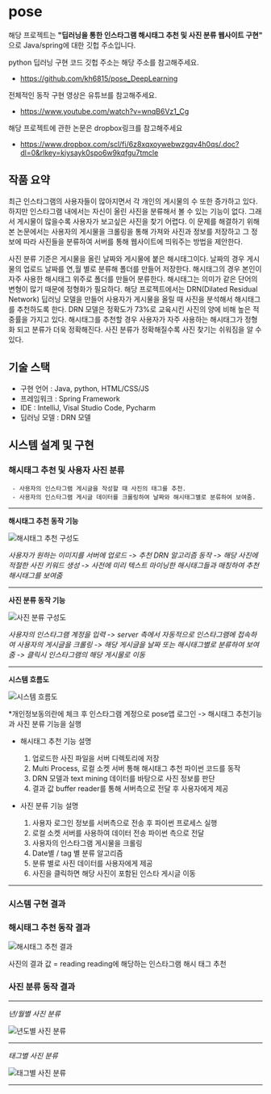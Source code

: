 # pose
해당 프로젝트는 **"딥러닝을 통한 인스타그램 해시태그 추천 및 사진 분류 웹사이트 구현"** 으로 Java/spring에 대한 깃헙 주소입니다.

python 딥러닝 구현 코드 깃헙 주소는 해당 주소를 참고해주세요.
 - https://github.com/kh6815/pose_DeepLearning

전체적인 동작 구현 영상은 유튜브를 참고해주세요.
 - https://www.youtube.com/watch?v=wnqB6Vz1_Cg

해당 프로젝트에 관한 논문은 dropbox링크를 참고해주세요
 - https://www.dropbox.com/scl/fi/6z8xqxoywebwzgqv4h0qs/.doc?dl=0&rlkey=kiysayk0spo6w9kqfgu7tmcle

## 작품 요약
최근 인스타그램의 사용자들이 많아지면서 각 개인의 게시물의 수 또한 증가하고 있다. 하지만 인스타그램 내에서는 자신이 올린 사진을 분류해서 볼 수 있는 기능이 없다. 
그래서 게시물이 많을수록 사용자가 보고싶은 사진을 찾기 어렵다. 
이 문제를 해결하기 위해 본 논문에서는 사용자의 게시물을 크롤링을 통해 가져와 사진과 정보를 저장하고 그 정보에 따라 사진들을 분류하여 서버를 통해 웹사이트에 띄워주는 방법을 제안한다. 

사진 분류 기준은 게시물을 올린 날짜와 게시물에 붙은 해시태그이다. 날짜의 경우 게시물의 업로드 날짜를 연,월 별로 분류해 폴더를 만들어 저장한다.
해시태그의 경우 본인이 자주 사용한 해시태그 위주로 폴더를 만들어 분류한다. 해시태그는 의미가 같은 단어의 변형이 많기 때문에 정형화가 필요하다. 
해당 프로젝트에서는 DRN(Dilated Residual Network) 딥러닝 모델을 만들어 사용자가 게시물을 올릴 때 사진을 분석해서 해시태그를 추천하도록 한다. 
DRN 모델은 정확도가 73%로 교육시킨 사진의 양에 비해 높은 적중률을 가지고 있다. 해시태그를 추천할 경우 사용자가 자주 사용하는 해시태그가 정형화 되고 분류가 더욱 정확해진다. 
사진 분류가 정확해질수록 사진 찾기는 쉬워짐을 알 수 있다.

## 기술 스택
 - 구현 언어 : Java, python, HTML/CSS/JS
 - 프레임워크 : Spring Framework 
 - IDE : IntelliJ, Visal Studio Code, Pycharm 
 - 딥러닝 모델 : DRN 모델

## 시스템 설계 및 구현
 ### 해시태그 추천 및 사용자 사진 분류
     - 사용자의 인스타그램 게시글을 작성할 때 사진의 태그를 추천.
     - 사용자의 인스타그램 게시글 데이터를 크롤링하여 날짜와 해시태그별로 분류하여 보여줌.

***
**해시태그 추천 동작 기능**

   ![해시태그 추천 구성도](https://user-images.githubusercontent.com/62634760/130561192-a12f0d0e-3ebd-45d7-9aad-7180940806dc.PNG)

 *사용자가 원하는 이미지를 서버에 업로드 -> 추천 DRN 알고리즘 동작 -> 해당 사진에 적절한 사진 키워드 생성 -> 
 사전에 미리 텍스트 마이닝한 해시태그들과 매칭하여 추천해시태그를 보여줌*

***
**사진 분류 동작 기능**

   ![사진 분류 구성도](https://user-images.githubusercontent.com/62634760/130562151-b6c52897-4dc3-40ca-929f-5d150394e9b6.PNG)
     
 *사용자의 인스타그램 계정을 입력 -> server 측에서 자동적으로 인스타그램에 접속하여 사용자의 게시글을 크롤링 -> 해당 게시글을 날짜 또는 
  해시태그별로 분류하여 보여줌 -> 클릭시 인스타그램의 해당 게시물로 이동*

***
**시스템 흐름도**

   ![시스템 흐름도](https://user-images.githubusercontent.com/62634760/130562874-02302b05-1cb3-4e00-9cd2-5de4194d9b1b.PNG)


  *개인정보동의란에 체크 후 인스타그램 계정으로 pose앱 로그인 ->  해시태그 추천기능과 사진 분류 기능을 실행

  - 해시태그 추천 기능 설명 
     1) 업로드한 사진 파일을 서버 디렉토리에 저장 
     2) Multi Process, 로컬 소켓 서버 통해 해시태그 추천 파이썬 코드를 동작    
     3) DRN 모델과 text mining 데이터를 바탕으로 사진 정보를 판단 
     4) 결과 값 buffer reader를 통해 서버측으로 전달 후 사용자에게 제공

  - 사진 분류 기능 설명  
     1) 사용자 로그인 정보를 서버측으로 전송 후 파이썬 프로세스 실행   
     2) 로컬 소켓 서버를 사용하여 데이터 전송 파이썬 측으로 전달
     3) 사용자의 인스타그램 게시물을 크롤링
     4) Date별 / tag 별 분류 알고리즘  
     5) 분류 별로 사진 데이터를 사용자에게 제공  
     6) 사진을 클릭하면 해당 사진이 포함된 인스타 게시글 이동

***
### 시스템 구현 결과  
  ### 해시태그 추천 동작 결과

  ![해시태그 추천 결과](https://user-images.githubusercontent.com/62634760/130571797-c6a87459-e8fc-47dd-adae-2f852e8e9374.PNG)
   
  사진의 결과 값 = reading
  reading에 해당하는 인스타그램 해시 태그 추천   

  ### 사진 분류 동작 결과
***
   *년/월별 사진 분류*
 
  ![년도별 사진 분류](https://user-images.githubusercontent.com/62634760/130572258-20e0ae69-6940-45d7-be2e-9f212b78f766.PNG)

***
   *태그별 사진 분류*

   ![태그별 사진 분류](https://user-images.githubusercontent.com/62634760/130572334-f86c2f8c-e5e4-4a83-b77d-7f886b5288e0.PNG)  

***
